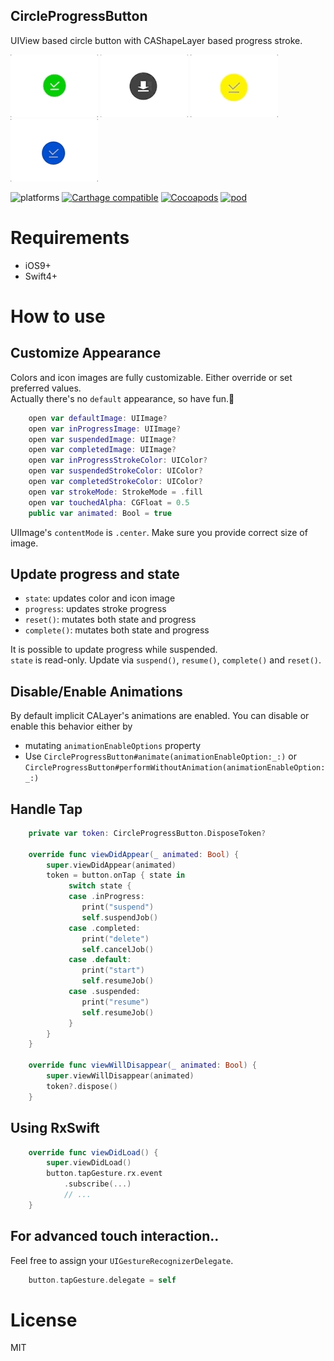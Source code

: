 CircleProgressButton
---
UIView based circle button with CAShapeLayer based progress stroke.

![](https://github.com/toshi0383/assets/blob/master/CircleProgressButton/circle-progress-button.gif)
![](https://github.com/toshi0383/assets/blob/master/CircleProgressButton/border-progress.gif)
![](https://github.com/toshi0383/assets/blob/master/CircleProgressButton/dashed-yellow-circle.gif)
![](https://github.com/toshi0383/assets/blob/master/CircleProgressButton/blue-circle-less-animations.gif)

![platforms](https://img.shields.io/badge/platforms-iOS-yellow.svg)
[![Carthage compatible](https://img.shields.io/badge/Carthage-compatible-4BC51D.svg?style=flat)](https://github.com/Carthage/Carthage)
[![Cocoapods](https://img.shields.io/badge/Cocoapods-compatible-brightgreen.svg)](https://cocoapods.org)
[![pod](https://img.shields.io/cocoapods/v/CircleProgressButton.svg?style=flat)](https://cocoapods.org/pods/CircleProgressButton)

# Requirements
- iOS9+
- Swift4+

# How to use

## Customize Appearance
Colors and icon images are fully customizable. Either override or set preferred values.  
Actually there's no `default` appearance, so have fun.👋

```swift
    open var defaultImage: UIImage?
    open var inProgressImage: UIImage?
    open var suspendedImage: UIImage?
    open var completedImage: UIImage?
    open var inProgressStrokeColor: UIColor?
    open var suspendedStrokeColor: UIColor?
    open var completedStrokeColor: UIColor?
    open var strokeMode: StrokeMode = .fill
    open var touchedAlpha: CGFloat = 0.5
    public var animated: Bool = true
```

UIImage's `contentMode` is `.center`. Make sure you provide correct size of image.

## Update progress and state
- `state`: updates color and icon image
- `progress`: updates stroke progress
- `reset()`: mutates both state and progress
- `complete()`: mutates both state and progress

It is possible to update progress while suspended.  
`state` is read-only. Update via `suspend()`, `resume()`, `complete()` and `reset()`.

## Disable/Enable Animations
By default implicit CALayer's animations are enabled.
You can disable or enable this behavior either by

- mutating `animationEnableOptions` property
- Use `CircleProgressButton#animate(animationEnableOption:_:)` or `CircleProgressButton#performWithoutAnimation(animationEnableOption:_:)`

## Handle Tap
```swift
    private var token: CircleProgressButton.DisposeToken?

    override func viewDidAppear(_ animated: Bool) {
        super.viewDidAppear(animated)
        token = button.onTap { state in
             switch state {
             case .inProgress:
                print("suspend")
                self.suspendJob()
             case .completed:
                print("delete")
                self.cancelJob()
             case .default:
                print("start")
                self.resumeJob()
             case .suspended:
                print("resume")
                self.resumeJob()
             }
        }
    }

    override func viewWillDisappear(_ animated: Bool) {
        super.viewWillDisappear(animated)
        token?.dispose()
    }
```

## Using RxSwift
```swift
    override func viewDidLoad() {
        super.viewDidLoad()
        button.tapGesture.rx.event
            .subscribe(...)
            // ...
    }
```

## For advanced touch interaction..
Feel free to assign your `UIGestureRecognizerDelegate`.
```swift
    button.tapGesture.delegate = self
```

# License
MIT
